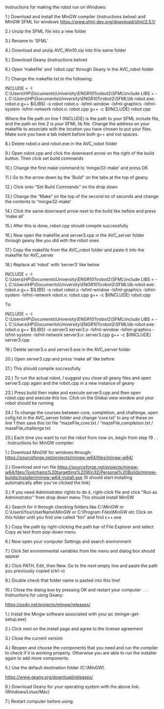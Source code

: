Instructions for making the robot run on Windows:

1.) Download and install the MinGW compiler (instructions below) and MinGW SFML for windows https://www.sfml-dev.org/download/sfml/2.5.1/

2.) Unzip the SFML file into a new folder

3.) Rename to ‘SFML’

4.) Download and unzip AVC_Win10.zip into this same folder

5.) Download Geany (instructions below)

6.) Open ‘makefile’ and ‘robot.cpp’ through Geany in the AVC_robot folder

7.) Change the makefile txt to the following:

INCLUDE = -I C:\Users\HP\Documents\University\ENGR101\robot2\SFML\include
LIBS = -L C:\Users\HP\Documents\University\ENGR101\robot2\SFML\lib
robot.exe: robot.o 
	g++ $(LIBS) -o robot robot.o -lsfml-window  -lsfml-graphics -lsfml-system -lsfml-network 
robot.o: robot.cpp
	g++  -c $(INCLUDE) robot.cpp 

Where the file path on line 1 (INCLUDE) is the path to your SFML include file, and the path on line 2 is your SFML lib file. Change the address on your makefile to associate with the location you have chosen to put your files. Make sure you have a tab indent before both g++ and not spaces.

8.) Delete robot.o and robot.exe in the AVC_robot folder

9.) Open robot.cpp and click the downward arrow on the right of the build button. Then click set build commands

10.) Change the first make command to ‘mingw32-make’ and press OK

11.) Go to the arrow down by the ‘Build” on the tabs at the top of geany.

12.) Click onto “Set Build Commands” on the drop down

13.) Change the “Make” on the top of the second lot of seconds and change the contents to “mingw32-make’

14.) Click the same downward arrow next to the build like before and press ‘make all’

15.) After this is done, robot.cpp should compile successfully

16.) Now open the makefile and server3.cpp in the AVC_server folder through geany like you did with the robot ones

17.) Copy the makefile from the AVC_robot folder and paste it into the makefile for AVC_server

18.) Replace all ‘robot’ with ‘server3’ like below

INCLUDE = -I C:\Users\HP\Documents\University\ENGR101\robot2\SFML\include
LIBS = -L C:\Users\HP\Documents\University\ENGR101\robot2\SFML\lib
robot.exe: robot.o 
	g++ $(LIBS) -o robot robot.o -lsfml-window  -lsfml-graphics -lsfml-system -lsfml-network 
robot.o: robot.cpp
	g++  -c $(INCLUDE) robot.cpp 
  
To:

INCLUDE = -I C:\Users\HP\Documents\University\ENGR101\robot2\SFML\include
LIBS = -L C:\Users\HP\Documents\University\ENGR101\robot2\SFML\lib
robot.exe: robot.o 
	g++ $(LIBS) -o server3 server3.o -lsfml-window  -lsfml-graphics -lsfml-system -lsfml-network 
server3.o: server3.cpp
	g++  -c $(INCLUDE) server3.cpp 
	
19.) Delete server3.o and server3.exe in the AVC_server folder

20.) Open server3.cpp and press ‘make all’ like before

21.) This should compile successfully

22.) To run the actual robot, I suggest you close all geany files and open server3.cpp again and the robot.cpp in a new instance of geany

23.) Press build then make and execute server3.cpp and then open robot.cpp and execute this too. Click on the Global view window and your robot should be running

24.) To change the courses between core, completion, and challenge, open cofig.txt in the AVC_server folder and change ‘core.txt’ to any of these on line 1 then save this txt file
“mazeFile,core.txt / “mazeFile,completion.txt / mazeFile,challenge.txt

25.) Each time you want to run the robot from now on, begin from step 19
.
.
.
Instructions for MinGW compiler:

1.) Download MinGW for windows through: https://sourceforge.net/projects/mingw-w64/files/mingw-w64/

2.) Download and run file https://sourceforge.net/projects/mingw-w64/files/Toolchains%20targetting%20Win32/Personal%20Builds/mingw-builds/installer/mingw-w64-install.exe
(It should start installing automatically after you've clicked the link)

3.) If you need Administrator rights to do it, right-click file and click "Run as Administrator" from drop down menu
This should install MinGW

4.) Search for it through checking folders like C:\\MinGW or C:\\Users\YourUserName\MinGW or C:\\Program Files\MinGW etc
Click on this folder until you find one called “bin” and find c++.exe

5.) Copy the path by right-clicking the path bar of File Explorer and select Copy as text from pop-down menu

6.) Now open your computer Settings and search environment

7.) Click Set environmental variables from the menu and dialog box should appear

8.) Click PATH, Edit, then New. Go to the next empty line and paste the path you previously copied (ctrl-v)

9.) Double check that folder name is pasted into this line!

10.) Close the dialog box by pressing OK and restart your computer
.
.
.
Instructions for using Geany:

https://osdn.net/projects/mingw/releases/

1.) Install the Mingw software associated with your pc (mingw-get-setup.exe)

2.) Click next on the install page and agree to the license agreement

3.) Close the current version

4.) Reopen and choose the components that you need and run the compiler to check if it is working properly. Otherwise you are able to run the installer again to add more components.

5.) Use the default destination folder (C:\MinGW).

https://www.geany.org/download/releases/

6.) Download Geany for your operating system with the above link. (Windows/Linux/Mac)

7.) Restart computer before using.
